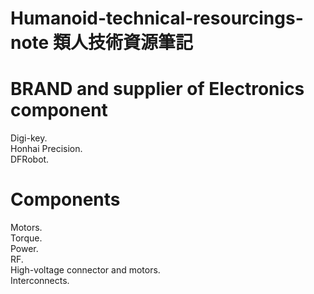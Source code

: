 # Humanoid-technical-resourcings-note 類人技術資源筆記


BRAND and supplier of Electronics component
====
Digi-key.<br>
Honhai Precision.<br>
DFRobot.<br>

Components
====
Motors.<br>
Torque.<br>
Power.<br>
RF.<br>
High-voltage connector and motors.<br>
Interconnects.<br>

